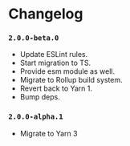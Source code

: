 # Changelog

### `2.0.0-beta.0`
* Update ESLint rules.
* Start migration to TS.
* Provide esm module as well.
* Migrate to Rollup build system.
* Revert back to Yarn 1.
* Bump deps.

### `2.0.0-alpha.1`
* Migrate to Yarn 3
